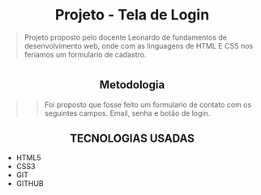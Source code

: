 <h1 align=center>Projeto - Tela de Login</h1>

> Projeto proposto pelo docente Leonardo de fundamentos de desenvolvimento web, onde com as linguagens de HTML E CSS nos feriamos um formulario de cadastro.
#
<h2 align=center>Metodologia</h2>

>> Foi proposto que fosse feito um formulario de contato com os seguintes campos. Email, senha e botão de login.

<h2 align=center>TECNOLOGIAS USADAS</h2>

* HTML5
* CSS3 
* GIT
* GITHUB
